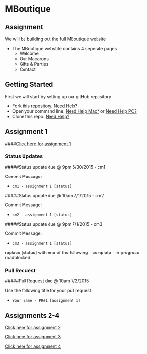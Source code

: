 # MBoutique

## Assignment
We will be building out the full MBoutique website
- The MBoutique webstite contains 4 seperate pages
  - Welcome
  - Our Macarons
  - Gifts & Parties
  - Contact

## Getting Started
First we will start by setting up our gitHub repository
- Fork this repository. <a href="https://github.com/Learning-Fuze/C5_mboutique/tree/git_help#step-1---forking-the-repo" target="_blank">Need Help?</a>
- Open your command line. <a href="https://github.com/Learning-Fuze/C5_mboutique/tree/git_help#mac---option-1-right-click" target="_blank">Need Help Mac?</a> or <a href="https://github.com/Learning-Fuze/C5_mboutique/tree/git_help#windows" target="_blank">Need Help PC?</a>
- Clone this repo. <a href="https://github.com/Learning-Fuze/C5_mboutique/tree/git_help#step-3---cloning-the-repo" target="_blank">Need Help?</a>

## Assignment 1
####<a href="https://github.com/Learning-Fuze/C5_mboutique/tree/assignment_1#mboutique" target="_blank">Click here for assignment 1</a>

### Status Updates

#####Status update due @ 9pm 6/30/2015 - cm1

Commit Message:
 - `cm1 - assignment 1 [status]`

#####Status update due @ 10am 7/1/2015 - cm2

Commit Message:
 - `cm2 - assignment 1 [status]`

#####Status update due @ 9pm 7/1/2015 - cm3

Commit Message:
 - `cm3 - assignment 1 [status]`

replace [status] with one of the following
	- complete
	- in-progress
	- roadblocked

### Pull Request

#####Pull Request due @ 10am 7/2/2015

Use the following title for your pull request
- `Your Name - PR#1 [assignment 1]`

## Assignments 2-4
<a href="https://github.com/Learning-Fuze/C5_mboutique/tree/assignment_2#mboutique" target="_blank">Click here for assignment 2</a>

<a href="https://github.com/Learning-Fuze/C5_mboutique/tree/assignment_3#mboutique" target="_blank">Click here for assignment 3</a>

<a href="https://github.com/Learning-Fuze/C5_mboutique/tree/assignment_4#mboutique" target="_blank">Click here for assignment 4</a>